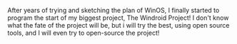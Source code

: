 After years of trying and sketching the plan of WinOS, I finally started to program the start of my biggest project, The Windroid Project!
I don't know what the fate of the project will be, but i will try the best, using open source tools, and I will even try to open-source the project!
